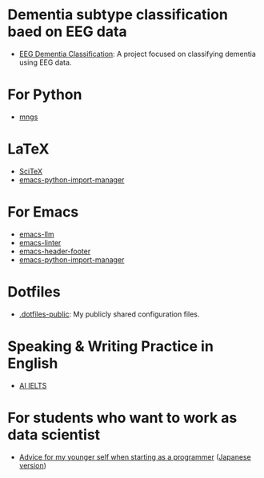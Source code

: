 # Dementia subtype classification baed on EEG data
- [EEG Dementia Classification](https://github.com/yanagisawa-lab/eeg-dementia-classification): A project focused on classifying dementia using EEG data.

# For Python
- [mngs](https://github.com/ywatanabe1989/mngs)

# LaTeX
- [SciTeX](https://github.com/ywatanabe1989/SciTeX)
- [emacs-python-import-manager](https://github.com/ywatanabe1989/emacs-python-import-manager)
  
# For Emacs
- [emacs-llm](https://github.com/ywatanabe1989/emacs-llm)
- [emacs-linter](https://github.com/ywatanabe1989/emacs-linter)
- [emacs-header-footer](https://github.com/ywatanabe1989/emacs-header-footer)
- [emacs-python-import-manager](https://github.com/ywatanabe1989/emacs-python-import-manager)

# Dotfiles
- [.dotfiles-public](https://github.com/ywatanabe1989/.dotfiles-public): My publicly shared configuration files.

# Speaking & Writing Practice in English
- [AI IELTS](https://ai-ielts.app/)

# For students who want to work as data scientist
- [Advice for my younger self when starting as a programmer](./docs/advice-for-my-younger-myself-en.md) ([Japanese version](./docs/advice-for-my-younger-myself-ja.md))
